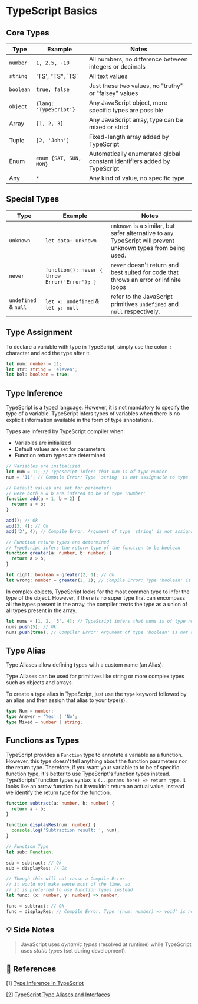 # TypeScript Basics

## Core Types

| Type      | Example                | Notes                                                                    |
| --------- | ---------------------- | ------------------------------------------------------------------------ |
| `number`  | `1, 2.5, -10`          | All numbers, no difference between integers or decimals                  |
| `string`  | 'TS', "TS", \`TS\`     | All text values                                                          |
| `boolean` | `true, false`          | Just these two values, no "truthy" or "falsey" values                    |
| `object`  | `{lang: 'TypeScript'}` | Any JavaScript object, more specific types are possible                  |
| Array     | `[1, 2, 3]`            | Any JavaScript array, type can be mixed or strict                        |
| Tuple     | `[2, 'John']`          | Fixed-length array added by TypeScript                                   |
| Enum      | `enum {SAT, SUN, MON}` | Automatically enumerated global constant identifiers added by TypeScript |
| Any       | `*`                    | Any kind of value, no specific type                                      |

## Special Types

| Type                 | Example                                       | Notes                                                                                                          |
| -------------------- | --------------------------------------------- | -------------------------------------------------------------------------------------------------------------- |
| `unknown`            | `let data: unknown`                           | `unknown` is a similar, but safer alternative to `any`. TypeScript will prevent unknown types from being used. |
| `never`              | `function(): never { throw Error('Error'); }` | `never` doesn't return and best suited for code that throws an error or infinite loops                         |
| `undefined` & `null` | `let x: undefined` & `let y: null`            | refer to the JavaScript primitives `undefined` and `null` respectively.                                        |

## Type Assignment

To declare a variable with type in TypeScript, simply use the colon `:` character and add the type after it.

```ts
let num: number = 11;
let str: string = 'eleven';
let bol: boolean = true;
```

## Type Inference

TypeScript is a typed language. However, it is not mandatory to specify the type of a variable. TypeScript infers types of variables when there is no explicit information available in the form of type annotations.

Types are inferred by TypeScript compiler when:

- Variables are initialized
- Default values are set for parameters
- Function return types are determined

```ts
// Variables are initialized
let num = 11; // Typescript infers that num is of type number
num = '11'; // Compile Error: Type 'string' is not assignable to type 'number'.

// Default values are set for parameters
// Here both a & b are infered to be of type 'number'
function add(a = 1, b = 2) {
  return a + b;
}

add(); // Ok
add(3, 4); // Ok
add('3', 4); // Compile Error: Argument of type 'string' is not assignable to parameter of type 'number'

// Function return types are determined
// TypeScript infers the return type of the function to be boolean
function greater(a: number, b: number) {
  return a > b;
}

let right: boolean = greater(2, 1); // Ok
let wrong: number = greater(2, 1); // Compile Error: Type 'boolean' is not assignable to type 'number'.
```

In complex objects, TypeScript looks for the most common type to infer the type of the object. However, if there is no super type that can encompass all the types present in the array, the compiler treats the type as a union of all types present in the array.

```ts
let nums = [1, 2, '3', 4]; // TypeScript infers that nums is of type number or string
nums.push(5); // Ok
nums.push(true); // Compiler Error: Argument of type 'boolean' is not assignable to parameter of type 'string | number'.
```

## Type Alias

Type Aliases allow defining types with a custom name (an Alias).

Type Aliases can be used for primitives like string or more complex types such as objects and arrays.

To create a type alias in TypeScript, just use the `type` keyword followed by an alias and then assign that alias to your type(s).

```ts
type Num = number;
type Answer = 'Yes' | 'No';
type Mixed = number | string;
```

## Functions as Types

TypeScript provides a `Function` type to annotate a variable as a function. However, this type doesn't tell anything about the function parameters nor the return type. Therefore, if you want your variable to to be of specific function type, it's better to use TypeScript's function types instead. TypeScripts' function types syntax is `(...params here) => return type`. It looks like an arrow function but it wouldn't return an actual value, instead we identify the return type for the function.

```ts
function subtract(a: number, b: number) {
  return a - b;
}

function displayRes(num: number) {
  console.log('Subtraction result: ', num);
}

// Function Type
let sub: Function;

sub = subtract; // Ok
sub = displayRes; // Ok

// Though this will not cause a Compile Error
// it would not make sense most of the time, so
// it is preferred to use function types instead
let func: (x: number, y: number) => number;

func = subtract; // Ok
func = displayRes; // Compile Error: Type '(num: number) => void' is not assignable to type '(x: number, y: number) => number'. Type 'void' is not assignable to type 'number'.
```

## 💡 Side Notes

> JavaScript uses _dynamic types_ (resolved at runtime) while TypeScript uses _static types_ (set during development).

## 🔖 References

[1] [Type Inference in TypeScript](https://www.tutorialsteacher.com/typescript/type-inference)

[2] [TypeScript Type Aliases and Interfaces](https://www.w3schools.com/typescript/typescript_aliases_and_interfaces.php)
